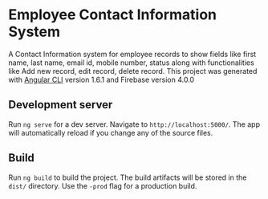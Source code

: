 # Employee Contact Information System
A Contact Information system for employee records to show fields like first name, last name, email id, mobile number, status along with functionalities like Add new record, edit record, delete record.
This project was generated with [Angular CLI](https://github.com/angular/angular-cli) version 1.6.1 and Firebase version 4.0.0

## Development server

Run `ng serve` for a dev server. Navigate to `http://localhost:5000/`. The app will automatically reload if you change any of the source files.

## Build

Run `ng build` to build the project. The build artifacts will be stored in the `dist/` directory. Use the `-prod` flag for a production build.
